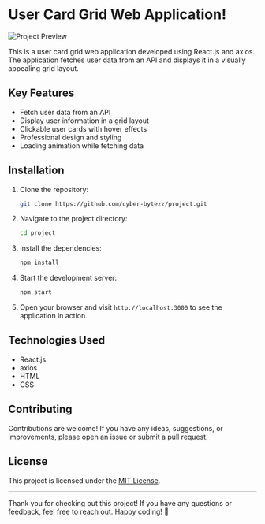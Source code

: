 # User Card Grid Web Application!


![Project Preview](https://github.com/cyber-bytezz/LGMVIP-Web-Task02/assets/130319315/4b2bdab4-13d5-41f8-958a-e9aa9c6ed5b3)

This is a user card grid web application developed using React.js and axios. The application fetches user data from an API and displays it in a visually appealing grid layout.

## Key Features

- Fetch user data from an API
- Display user information in a grid layout
- Clickable user cards with hover effects
- Professional design and styling
- Loading animation while fetching data
 
## Installation

1. Clone the repository:

   ```bash
   git clone https://github.com/cyber-bytezz/project.git
   ```

2. Navigate to the project directory:

   ```bash
   cd project
   ```

3. Install the dependencies:

   ```bash
   npm install
   ```

4. Start the development server:

   ```bash
   npm start
   ```

5. Open your browser and visit `http://localhost:3000` to see the application in action.

## Technologies Used

- React.js
- axios
- HTML
- CSS

## Contributing

Contributions are welcome! If you have any ideas, suggestions, or improvements, please open an issue or submit a pull request.

## License

This project is licensed under the [MIT License](LICENSE).

---

Thank you for checking out this project! If you have any questions or feedback, feel free to reach out. Happy coding! 🚀
```
